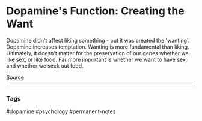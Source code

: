 # Dopamine's Function: Creating the Want

Dopamine didn't affect liking something - but it was created the 'wanting'. Dopamine increases temptation. Wanting is more fundamental than liking. Ultimately, it doesn't matter for the preservation of our genes whether we like sex, or like food. Far more important is whether we want to have sex, and whether we seek out food.

[Source](https://www.bbc.com/news/stories-55221825)

---
### Tags
#dopamine #psychology #permanent-notes
